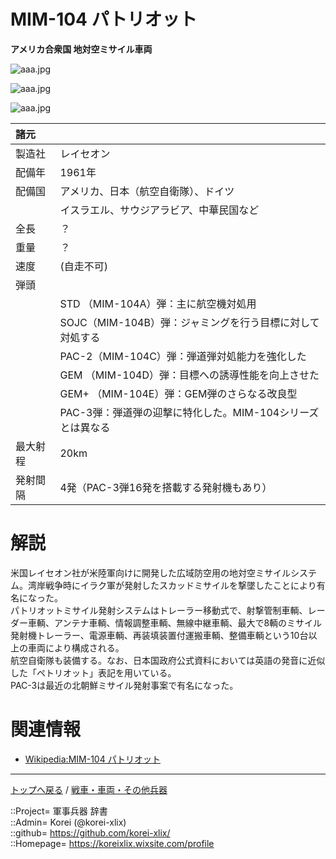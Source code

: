 # MIM-104 パトリオット
**アメリカ合衆国 地対空ミサイル車両**

![aaa.jpg](https://bn02pap001files.storage.live.com/y4mM3dGEDYLRhmmpWRoVPzZAylZNN0I25Wk_K1_sXsIe-GOw9We81ZrPPwJDuXqgHxs6VSnLmqy1Tv9c52q6dY9NFWCxHehNgobRiqcVmmgbhxx_j6s_IIpsgOANqGaissmDXjpDLSzjNMdVFysayq3MLLVGMrEu1km5QvuSr9DmRQppMM2rzQnqqTS6vvRPQsE?width=640&height=810&cropmode=none)  
  
![aaa.jpg](https://bn02pap001files.storage.live.com/y4mvDzumF5gtrRCqsij3Tg5B4_u6RLbawUTYZe_-l3qSEVDpqYDiMNmNowpThgtCE-tf7xLnXFm65M_T9Sgkc2X1rHBOhNrigZmtS22fRbZN-8meDGAVkmXTcFEE7q1pTQ48dSFPJtlhfiO0sEuxoAKFaaA3cIKK4KrIDXB0bzakdzAZlB55XaV0qKkhgM2bxbK?width=640&height=479&cropmode=none)  
  
![aaa.jpg](https://bn02pap001files.storage.live.com/y4mEyaWcnYsDKRr4Z_XnsKAqhmpwrKnDV9llrbVtVOgpWde_XRaYE-0-voHmNavpvFXrvZBAg-MbwpQrqBaxMruDKvFc_BnYx1Su8lYvUgCWtsKCazdpJzrGqsTqH1cictLN7bEcylo39Xf4hOtHqQakzWChyii0n2n5hbZDq6ZbGRDSbZC1CMHMFM6cdMv0V37?width=640&height=853&cropmode=none)  
  


|諸元  |  |
|:--|:--|
|製造社  |レイセオン  |
|配備年  |1961年  |
|配備国  |アメリカ、日本（航空自衛隊）、ドイツ  |
|        |イスラエル、サウジアラビア、中華民国など  |
|全長    |？  |
|重量    |？  |
|速度    |(自走不可)  |
|弾頭    |  |
||STD （MIM-104A）弾：主に航空機対処用  |
||SOJC（MIM-104B）弾：ジャミングを行う目標に対して対処する  |
||PAC-2（MIM-104C）弾：弾道弾対処能力を強化した  |
||GEM  （MIM-104D）弾：目標への誘導性能を向上させた  |
||GEM+ （MIM-104E）弾：GEM弾のさらなる改良型  |
||PAC-3弾：弾道弾の迎撃に特化した。MIM-104シリーズとは異なる  |
|最大射程  |20km  |
|発射間隔  |4発（PAC-3弾16発を搭載する発射機もあり）  |


# 解説
米国レイセオン社が米陸軍向けに開発した広域防空用の地対空ミサイルシステム。湾岸戦争時にイラク軍が発射したスカッドミサイルを撃墜したことにより有名になった。  
パトリオットミサイル発射システムはトレーラー移動式で、射撃管制車輌、レーダー車輌、アンテナ車輌、情報調整車輌、無線中継車輌、最大で8輌のミサイル発射機トレーラー、電源車輌、再装填装置付運搬車輌、整備車輌という10台以上の車両により構成される。  
航空自衛隊も装備する。なお、日本国政府公式資料においては英語の発音に近似した「ペトリオット」表記を用いている。  
PAC-3は最近の北朝鮮ミサイル発射事案で有名になった。  


# 関連情報
* [Wikipedia:MIM-104 パトリオット](https://ja.wikipedia.org/wiki/%E3%83%91%E3%83%88%E3%83%AA%E3%82%AA%E3%83%83%E3%83%88%E3%83%9F%E3%82%B5%E3%82%A4%E3%83%AB)


***
[トップへ戻る](/readme.md) / [戦車・車両・その他兵器](/ground/readme.md)  
  
::Project= 軍事兵器 辞書  
::Admin= Korei (@korei-xlix)  
::github= https://github.com/korei-xlix/  
::Homepage= https://koreixlix.wixsite.com/profile  
